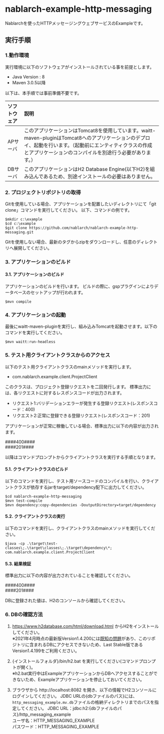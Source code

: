 nablarch-example-http-messaging
======================================

Nablarchを使ったHTTPメッセージングウェブサービスのExampleです。

## 実行手順

### 1.動作環境
実行環境に以下のソフトウェアがインストールされている事を前提とします。
* Java Version : 8
* Maven 3.0.5以降

以下は、本手順では事前準備不要です。

|ソフトウェア|説明|
|:---|:---|
|APサーバ|このアプリケーションはTomcat8を使用しています。waitt-maven-pluginはTomcat8へのアプリケーションのデプロイ、起動を行います。（起動前にエンティティクラスの作成とアプリケーションのコンパイルを別途行う必要があります。）|
|DBサーバ|このアプリケーションはH2 Database Engine(以下H2)を組み込んであるため、別途インストールの必要はありません。|

### 2. プロジェクトリポジトリの取得
Gitを使用している場合、アプリケーションを配置したいディレクトリにて「git clone」コマンドを実行してください。
以下、コマンドの例です。

    $mkdir c:\example
    $cd c:\example
    $git clone https://github.com/nablarch/nablarch-example-http-messaging.git

Gitを使用しない場合、最新のタグからzipをダウンロードし、任意のディレクトリへ展開してください。

### 3. アプリケーションのビルド
#### 3.1. アプリケーションのビルド
アプリケーションのビルドを行います。
ビルドの際に、gspプラグインによりデータベースのセットアップが行われます。

    $mvn compile

### 4. アプリケーションの起動
最後にwaitt-maven-pluginを実行し、組み込みTomcatを起動させます。以下のコマンドを実行してください。

    $mvn waitt:run-headless

### 5. テスト用クライアントクラスからのアクセス

以下のテスト用クライアントクラスのmainメソッドを実行します。

* com.nablarch.example.client.ProjectClient

このクラスは、プロジェクト登録リクエストを二回発行します。
標準出力には、各リクエストに対するレスポンスコードが出力されます。

* リクエスト1:バリデーションエラーが発生する登録リクエスト(レスポンスコード：400)
* リクエスト2:正常に登録できる登録リクエスト(レスポンスコード：201)

アプリケーションが正常に稼働している場合、標準出力に以下の内容が出力されます。

   \####400####  
   \####201####

以降はコマンドプロンプトからクライアントクラスを実行する手順となります。

#### 5.1. クライアントクラスのビルド

以下のコマンドを実行し、テスト用ソースコードのコンパイルを行い、クライアントクラスが依存するjarをtarget/dependency配下に出力してください。

    $cd nablarch-example-http-messaging
    $mvn test-compile
    $mvn dependency:copy-dependencies -DoutputDirectory=target/dependency
    
#### 5.2. クライアントクラスの実行

以下のコマンドを実行し、クライアントクラスのmainメソッドを実行してください。

    $java -cp .\target\test-classes\;.\target\classes\;.\target\dependency\*; com.nablarch.example.client.ProjectClient

#### 5.3. 結果検証

標準出力に以下の内容が出力されていることを確認してください。

   \####400####  
   \####201####

DBに登録された値は、H2のコンソールから確認してください。

### 6. DBの確認方法

1. https://www.h2database.com/html/download.html からH2をインストールしてください。  
  ※2021年4月時点の最新版Version1.4.200には[既知の問題](https://github.com/h2database/h2database/issues/2078)があり、このリポジトリに含まれるDBにアクセスできないため、Last Stable版であるVersion1.4.199をご利用ください。

2. {インストールフォルダ}/bin/h2.bat を実行してください(コマンドプロンプトが開く)。  
  ※h2.bat実行中はExampleアプリケーションからDBへアクセスすることができないため、Exampleアプリケーションを停止しておいてください。

3. ブラウザから http://localhost:8082 を開き、以下の情報でH2コンソールにログインしてください。
   JDBC URLの{dbファイルのパス}には、`http_messaging_example.mv.db`ファイルの格納ディレクトリまでのパスを指定してください。
  JDBC URL：jdbc:h2:{dbファイルのパス}/http_messaging_example  
  ユーザ名：HTTP_MESSAGING_EXAMPLE  
  パスワード：HTTP_MESSAGING_EXAMPLE
